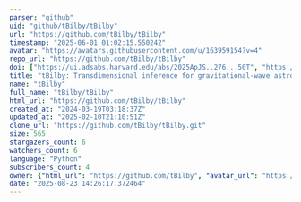 ```yaml
---
parser: "github"
uid: "github/tBilby/tBilby"
url: "https://github.com/tBilby/tBilby"
timestamp: "2025-06-01 01:02:15.550242"
avatar: "https://avatars.githubusercontent.com/u/163959154?v=4"
repo_url: "https://github.com/tBilby/tBilby"
doi: ["https://ui.adsabs.harvard.edu/abs/2025ApJS..276...50T", "https://ui.adsabs.harvard.edu/abs/2025ascl.soft05013T/abstract"]
title: "tBilby: Transdimensional inference for gravitational-wave astronomy with Bilby"
name: "tBilby"
full_name: "tBilby/tBilby"
html_url: "https://github.com/tBilby/tBilby"
created_at: "2024-03-19T03:18:37Z"
updated_at: "2025-02-10T21:10:51Z"
clone_url: "https://github.com/tBilby/tBilby.git"
size: 565
stargazers_count: 6
watchers_count: 6
language: "Python"
subscribers_count: 4
owner: {"html_url": "https://github.com/tBilby", "avatar_url": "https://avatars.githubusercontent.com/u/163959154?v=4", "login": "tBilby", "type": "User"}
date: "2025-08-23 14:26:17.372464"
---
```

